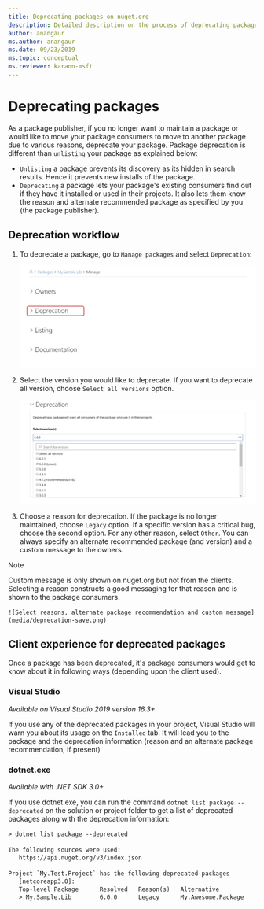 ```yaml
---
title: Deprecating packages on nuget.org
description: Detailed description on the process of deprecating packages and how the clients shows this information
author: anangaur
ms.author: anangaur
ms.date: 09/23/2019
ms.topic: conceptual
ms.reviewer: karann-msft
---
```


# Deprecating packages

As a package publisher, if you no longer want to maintain a package or would like to move your package consumers to move to another package due to various reasons, deprecate your package. Package deprecation is different than `unlisting` your package as explained below:
* `Unlisting` a package prevents its discovery as its hidden in search results. Hence it prevents new installs of the package.
* `Deprecating` a package lets your package's existing consumers find out if they have it installed or used in their projects. It also lets them know the reason and alternate recommended package as specified by you (the package publisher). 

## Deprecation workflow
1. To deprecate a package, go to `Manage packages` and select `Deprecation`:

    ![Go to deprecate package option](media/deprecation-select-option.png)

2. Select the version you would like to deprecate. If you want to deprecate all version, choose `Select all versions` option.

    ![Select package versions to deprecate](media/deprecation-select-version.png)

3. Choose a reason for deprecation. If the package is no longer maintained, choose `Legacy` option. If a specific version has a critical bug, choose the second option. For any other reason, select `Other`. You can always specify an alternate recommended package (and version) and a custom message to the owners. 

> [!Note]
> Custom message is only shown on nuget.org but not from the clients. Selecting a reason constructs a good messaging for that reason and is shown to the package consumers.

    ![Select reasons, alternate package recommendation and custom message](media/deprecation-save.png)

## Client experience for deprecated packages
Once a package has been deprecated, it's package consumers would get to know about it in following ways (depending upon the client used).

### Visual Studio 
*Available on Visual Studio 2019 version 16.3+*

If you use any of the deprecated packages in your project, Visual Studio will warn you about its usage on the `Installed` tab. It will lead you to the package and the deprecation information (reason and an alternate package recommendation, if present)

### dotnet.exe
*Available with .NET SDK 3.0+*

If you use dotnet.exe, you can run the command `dotnet list package --deprecated` on the solution or project folder to get a list of deprecated packages along with the deprecation information:

```
> dotnet list package --deprecated

The following sources were used:
   https://api.nuget.org/v3/index.json

Project `My.Test.Project` has the following deprecated packages
   [netcoreapp3.0]:
   Top-level Package      Resolved   Reason(s)   Alternative
   > My.Sample.Lib        6.0.0      Legacy      My.Awesome.Package

```
